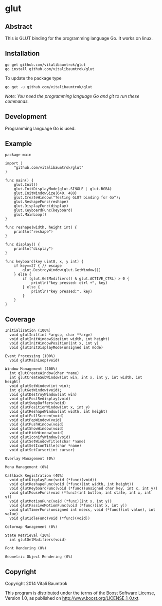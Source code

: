 # glut

## Abstract
This is GLUT binding for the programming language Go. It works on linux.

## Installation

	go get github.com/vitalibaumtrok/glut
	go install github.com/vitalibaumtrok/glut

To update the package type

	go get -u github.com/vitalibaumtrok/glut

_Note: You need the programming language Go and git to run these commands._

## Development
Programming language Go is used.

## Example
	package main

	import (
		"github.com/vitalibaumtrok/glut"
	)

	func main() {
		glut.Init()
		glut.InitDisplayMode(glut.SINGLE | glut.RGBA)
		glut.InitWindowSize(640, 480)
		glut.CreateWindow("Testing GLUT binding for Go");
		glut.ReshapeFunc(reshape)
		glut.DisplayFunc(display)
		glut.KeyboardFunc(keyboard)
		glut.MainLoop()
	}

	func reshape(width, height int) {
		println("reshape")
	}

	func display() {
		println("display")
	}

	func keyboard(key uint8, x, y int) {
		if key==27 { // escape
			glut.DestroyWindow(glut.GetWindow())
		} else {
			if (glut.GetModifiers() & glut.ACTIVE_CTRL) > 0 {
				println("key pressed: ctrl +", key)
			} else {
				println("key pressed:", key)
			}
		}
	}

## Coverage

	Initialization (100%)
	  void glutInit(int *argcp, char **argv)
	  void glutInitWindowSize(int width, int height)
	  void glutInitWindowPosition(int x, int y)
	  void glutInitDisplayMode(unsigned int mode)

	Event Processing (100%)
	  void glutMainLoop(void)

	Window Management (100%)
	  int glutCreateWindow(char *name)
	  int glutCreateSubWindow(int win, int x, int y, int width, int height)
	  void glutSetWindow(int win);
	  int glutGetWindow(void);
	  void glutDestroyWindow(int win)
	  void glutPostRedisplay(void)
	  void glutSwapBuffers(void)
	  void glutPositionWindow(int x, int y)
	  void glutReshapeWindow(int width, int height)
	  void glutFullScreen(void)
	  void glutPopWindow(void)
	  void glutPushWindow(void)
	  void glutShowWindow(void)
	  void glutHideWindow(void)
	  void glutIconifyWindow(void)
	  void glutSetWindowTitle(char *name)
	  void glutSetIconTitle(char *name)
	  void glutSetCursor(int cursor)

	Overlay Management (0%)

	Menu Management (0%)

	Callback Registration (40%)
	  void glutDisplayFunc(void (*func)(void))
	  void glutReshapeFunc(void (*func)(int width, int height))
	  void glutKeyboardFunc(void (*func)(unsigned char key, int x, int y))
	  void glutMouseFunc(void (*func)(int button, int state, int x, int y))
	  void glutMotionFunc(void (*func)(int x, int y))
	  void glutPassiveMotionFunc(void (*func)(int x, int y))
	  void glutTimerFunc(unsigned int msecs, void (*func)(int value), int value)
	  void glutIdleFunc(void (*func)(void))

	Colormap Management (0%)

	State Retrieval (20%)
	  int glutGetModifiers(void)

	Font Rendering (0%)

	Geometric Object Rendering (0%)

## Copyright
Copyright 2014 Vitali Baumtrok

This program is distributed under the terms of the Boost Software License,
Version 1.0, as published on <http://www.boost.org/LICENSE_1_0.txt>.
